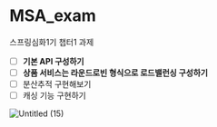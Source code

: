 # MSA_exam
스프링심화1기 챕터1 과제

- [ ]  **기본 API 구성하기**
- [ ]  **상품 서비스는 라운드로빈 형식으로 로드밸런싱 구성하기**
- [ ]  분산추적 구현해보기
- [ ]  캐싱 기능 구현하기

![Untitled (15)](https://github.com/user-attachments/assets/e2aec302-db86-4936-89d4-aace4bdcbb3d)

